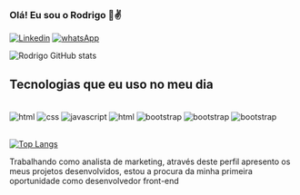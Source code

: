 ### Olá! Eu sou o Rodrigo 👋✌️

[![Linkedin](https://img.shields.io/badge/LinkedIn-0077B5?style=for-the-badge&logo=linkedin&logoColor=white)](https://www.linkedin.com/in/rodrigo-ferreira-5b43941a3/) [![whatsApp](https://img.shields.io/badge/WhatsApp-25D366?style=for-the-badge&logo=whatsapp&logoColor=white)](https://api.whatsapp.com/send?phone=5511950733107&text=Oi%20Rodrigo%2C%20visualizei%20o%20seu%20perfil%20no%20GitHub%20%20) 

![Rodrigo GitHub stats](https://github-readme-stats.vercel.app/api?username=rodri-ferreira&show_icons=true&theme=highcontrast)

## Tecnologias que eu uso no meu dia

<div style = "display inline_block"><br/>
    <img align= "center" alt="html" src="https://img.shields.io/badge/HTML-239120?style=for-the-badge&logo=html5&logoColor=white"/>
    <img align= "center" alt="css" src="https://img.shields.io/badge/CSS3-1572B6?style=for-the-badge&logo=css3&logoColor=white"/>
    <img align= "center" alt="javascript" src="https://img.shields.io/badge/JavaScript-323330?style=for-the-badge&logo=javascript&logoColor=F7DF1E"/>
    <img align= "center" alt="html" src="https://img.shields.io/badge/react-%2320232a.svg?style=for-the-badge&logo=react&logoColor=%2361DAFB"/>
    <img align= "center" alt="bootstrap" src="https://img.shields.io/badge/Bootstrap-563D7C?style=for-the-badge&logo=bootstrap&logoColor=white"/>
    <img align= "center" alt="bootstrap" src="https://img.shields.io/badge/git-%23F05033.svg?style=for-the-badge&logo=git&logoColor=white"/>
    <img align= "center" alt="bootstrap" src="https://img.shields.io/badge/github-%23121011.svg?style=for-the-badge&logo=github&logoColor=white"/>
</div>

<br>

[![Top Langs](https://github-readme-stats.vercel.app/api/top-langs/?username=rodri-ferreira&layout=compact)](https://github.com/anuraghazra/github-readme-stats)

Trabalhando como analista de marketing, através deste perfil apresento os meus projetos desenvolvidos, estou a procura da minha primeira oportunidade como desenvolvedor front-end
